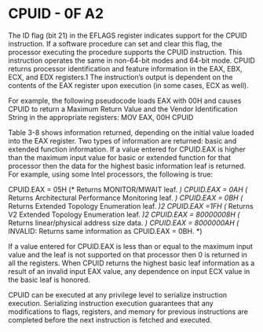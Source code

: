 # CPUID - 0F A2

The ID flag (bit 21) in the EFLAGS register indicates support for the CPUID instruction. If a software procedure can
set and clear this flag, the processor executing the procedure supports the CPUID instruction. This instruction
operates the same in non-64-bit modes and 64-bit mode.
CPUID returns processor identification and feature information in the EAX, EBX, ECX, and EDX registers.1 The
instruction’s output is dependent on the contents of the EAX register upon execution (in some cases, ECX as well).

For example, the following pseudocode loads EAX with 00H and causes CPUID to return a Maximum Return Value
and the Vendor Identification String in the appropriate registers:
MOV EAX, 00H
CPUID

Table 3-8 shows information returned, depending on the initial value loaded into the EAX register.
Two types of information are returned: basic and extended function information. If a value entered for CPUID.EAX
is higher than the maximum input value for basic or extended function for that processor then the data for the
highest basic information leaf is returned. For example, using some Intel processors, the following is true:

CPUID.EAX = 05H (* Returns MONITOR/MWAIT leaf. *)
CPUID.EAX = 0AH (* Returns Architectural Performance Monitoring leaf. *)
CPUID.EAX = 0BH (* Returns Extended Topology Enumeration leaf. *)2
CPUID.EAX =1FH (* Returns V2 Extended Topology Enumeration leaf. *)2
CPUID.EAX = 80000008H (* Returns linear/physical address size data. *)
CPUID.EAX = 8000000AH (* INVALID: Returns same information as CPUID.EAX = 0BH. *)

If a value entered for CPUID.EAX is less than or equal to the maximum input value and the leaf is not supported on
that processor then 0 is returned in all the registers.
When CPUID returns the highest basic leaf information as a result of an invalid input EAX value, any dependence
on input ECX value in the basic leaf is honored.

CPUID can be executed at any privilege level to serialize instruction execution. Serializing instruction execution
guarantees that any modifications to flags, registers, and memory for previous instructions are completed before
the next instruction is fetched and executed.